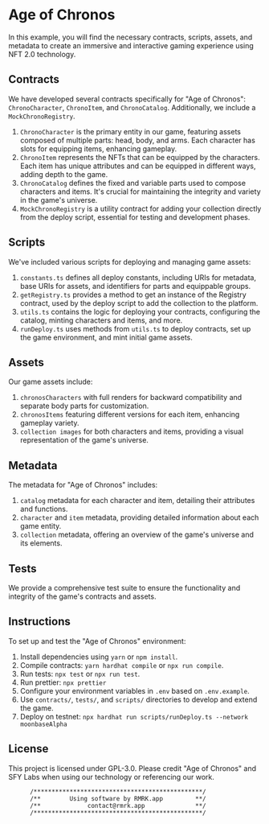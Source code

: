 # Age of Chronos

In this example, you will find the necessary contracts, scripts, assets, and metadata to create an immersive and interactive gaming experience using NFT 2.0 technology.

## Contracts

We have developed several contracts specifically for "Age of Chronos": `ChronoCharacter`, `ChronoItem`, and `ChronoCatalog`. Additionally, we include a `MockChronoRegistry`.

1. `ChronoCharacter` is the primary entity in our game, featuring assets composed of multiple parts: head, body, and arms. Each character has slots for equipping items, enhancing gameplay.
2. `ChronoItem` represents the NFTs that can be equipped by the characters. Each item has unique attributes and can be equipped in different ways, adding depth to the game.
3. `ChronoCatalog` defines the fixed and variable parts used to compose characters and items. It's crucial for maintaining the integrity and variety in the game's universe.
4. `MockChronoRegistry` is a utility contract for adding your collection directly from the deploy script, essential for testing and development phases.

## Scripts

We've included various scripts for deploying and managing game assets:

1. `constants.ts` defines all deploy constants, including URIs for metadata, base URIs for assets, and identifiers for parts and equippable groups.
2. `getRegistry.ts` provides a method to get an instance of the Registry contract, used by the deploy script to add the collection to the platform.
3. `utils.ts` contains the logic for deploying your contracts, configuring the catalog, minting characters and items, and more.
4. `runDeploy.ts` uses methods from `utils.ts` to deploy contracts, set up the game environment, and mint initial game assets.

## Assets

Our game assets include:

1. `chronosCharacters` with full renders for backward compatibility and separate body parts for customization.
2. `chronosItems` featuring different versions for each item, enhancing gameplay variety.
3. `collection images` for both characters and items, providing a visual representation of the game's universe.

## Metadata

The metadata for "Age of Chronos" includes:

1. `catalog` metadata for each character and item, detailing their attributes and functions.
2. `character` and `item` metadata, providing detailed information about each game entity.
3. `collection` metadata, offering an overview of the game's universe and its elements.

## Tests

We provide a comprehensive test suite to ensure the functionality and integrity of the game's contracts and assets.

## Instructions

To set up and test the "Age of Chronos" environment:

1. Install dependencies using `yarn` or `npm install`.
2. Compile contracts: `yarn hardhat compile` or `npx run compile`.
3. Run tests: `npx test` or `npx run test`.
4. Run prettier: `npx prettier`
4. Configure your environment variables in `.env` based on `.env.example`.
5. Use `contracts/`, `tests/`, and `scripts/` directories to develop and extend the game.
6. Deploy on testnet: `npx hardhat run scripts/runDeploy.ts --network moonbaseAlpha`


## License

This project is licensed under GPL-3.0. Please credit "Age of Chronos" and SFY Labs when using our technology or referencing our work.


          /***********************************************/
          /**        Using software by RMRK.app         **/
          /**             contact@rmrk.app              **/
          /***********************************************/
